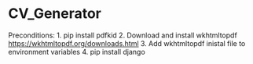 # CV_Generator

Preconditions:
1. 
pip install pdfkid
2.
Download and install wkhtmltopdf 
https://wkhtmltopdf.org/downloads.html
3.
Add wkhtmltopdf inistal file to environment variables
4.
pip install django
